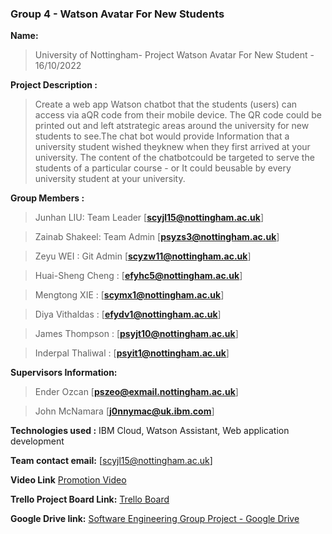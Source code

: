 ### Group 4 - Watson Avatar For New Students

**Name:**

> University of Nottingham- Project Watson Avatar For New Student - 16/10/2022

**Project Description :**

> Create a web app Watson chatbot that the students (users) can access via aQR code from their mobile device. The QR code could be printed out and left atstrategic areas around the university for new students to see.The chat bot would provide Information that a university student wished theyknew when they first arrived at your university. The content of the chatbotcould be targeted to serve the students of a particular course - or It could beusable by every university student at your university.

**Group Members :**

> Junhan LIU: Team Leader [**scyjl15@nottingham.ac.uk**]

> Zainab Shakeel: Team Admin [**psyzs3@nottingham.ac.uk**]

> Zeyu WEI : Git Admin [**scyzw11@nottingham.ac.uk**]

> Huai-Sheng Cheng : [**efyhc5@nottingham.ac.uk**]

> Mengtong XIE : [**scymx1@nottingham.ac.uk**]

> Diya Vithaldas : [**efydv1@nottingham.ac.uk**]

> James Thompson : [**psyjt10@nottingham.ac.uk**]

> Inderpal Thaliwal : [**psyit1@nottingham.ac.uk**]

**Supervisors Information:** 
> Ender Ozcan [**pszeo@exmail.nottingham.ac.uk**]

> John McNamara [**j0nnymac@uk.ibm.com**]

**Technologies used :** IBM Cloud, Watson Assistant, Web application development

**Team contact email:** [scyjl15@nottingham.ac.uk]

**Video Link** [Promotion Video](https://drive.google.com/file/d/15P5OYkS4otp7axvzA7KJJhTUy44wtI99/view)

**Trello Project Board Link:** [Trello Board](https://trello.com/invite/team4watsonavatarfornewstudent/ATTI1601aacbebc909e7bdcd61ffab4d0b6c86795FFA)

**Google Drive link:** [Software Engineering Group Project - Google Drive](https://drive.google.com/drive/folders/1CE8cvV1imyRdrKxz36twK_JLyyLzKLXQ)
